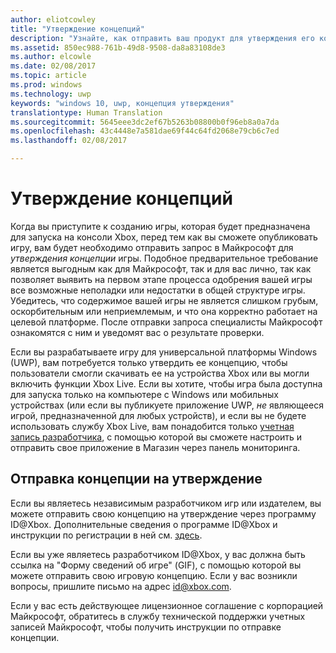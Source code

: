 ```yaml
---
author: eliotcowley
title: "Утверждение концепций"
description: "Узнайте, как отправить ваш продукт для утверждения его концепции, которое необходимо, если ваш продукт предназначен для запуска на консоли Xbox или использует Xbox Live."
ms.assetid: 850ec988-761b-49d8-9508-da8a83108de3
ms.author: elcowle
ms.date: 02/08/2017
ms.topic: article
ms.prod: windows
ms.technology: uwp
keywords: "windows 10, uwp, концепция утверждения"
translationtype: Human Translation
ms.sourcegitcommit: 5645eee3dc2ef67b5263b08800b0f96eb8a0a7da
ms.openlocfilehash: 43c4448e7a581dae69f44c64fd2068e79cb6c7ed
ms.lasthandoff: 02/08/2017

---
```


# <a name="concept-approval"></a>Утверждение концепций

Когда вы приступите к созданию игры, которая будет предназначена для запуска на консоли Xbox, перед тем как вы сможете опубликовать игру, вам будет необходимо отправить запрос в Майкрософт для *утверждения концепции* игры. Подобное предварительное требование является выгодным как для Майкрософт, так и для вас лично, так как позволяет выявить на первом этапе процесса одобрения вашей игры все возможные неполадки или недостатки в общей структуре игры. Убедитесь, что содержимое вашей игры не является слишком грубым, оскорбительным или неприемлемым, и что она корректно работает на целевой платформе. После отправки запроса специалисты Майкрософт ознакомятся с ним и уведомят вас о результате проверки.

Если вы разрабатываете игру для универсальной платформы Windows (UWP), вам потребуется только утвердить ее концепцию, чтобы пользователи смогли скачивать ее на устройства Xbox или вы могли включить функции Xbox Live. Если вы хотите, чтобы игра была доступна для запуска только на компьютере с Windows или мобильных устройствах (или если вы публикуете приложение UWP, *не* являющееся игрой, предназначенной для любых устройств), и если вы не будете использовать службу Xbox Live, вам понадобится только [учетная запись разработчика](https://go.microsoft.com/fwlink/?LinkId=817223), с помощью которой вы сможете настроить и отправить свое приложение в Магазин через панель мониторинга.

## <a name="submit-your-concept-for-approval"></a>Отправка концепции на утверждение

Если вы являетесь независимым разработчиком игр или издателем, вы можете отправить свою концепцию на утверждение через программу ID@Xbox. Дополнительные сведения о программе ID@Xbox и инструкции по регистрации в ней см. [здесь](http://www.xbox.com/Developers/id).

Если вы уже являетесь разработчиком ID@Xbox, у вас должна быть ссылка на "Форму сведений об игре" (GIF), с помощью которой вы можете отправить свою игровую концепцию. Если у вас возникли вопросы, пришлите письмо на адрес [id@xbox.com](mailto:id@xbox.com).

Если у вас есть действующее лицензионное соглашение с корпорацией Майкрософт, обратитесь в службу технической поддержки учетных записей Майкрософт, чтобы получить инструкции по отправке концепции.
